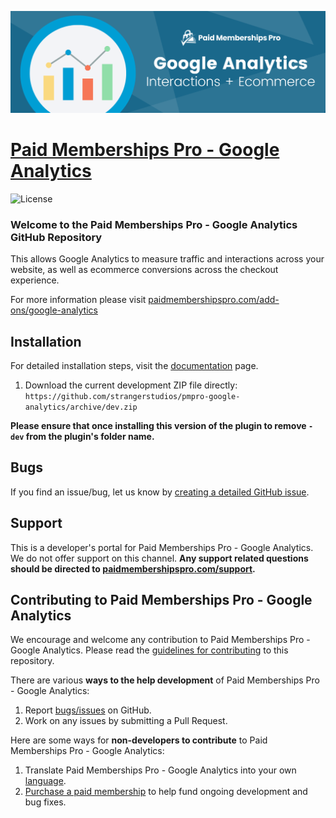 ![](pmpro-google-analytics-banner.png)

# [Paid Memberships Pro - Google Analytics](https://www.paidmembershipspro.com/add-ons/google-analytics) #
[comment]: # (Generate badges from shields.io, only works for .org plugins to get other stats etc. We'd have to create our own endpoints for Premium plugins)

![License](https://img.shields.io/badge/license-GPL--2.0%2B-red.svg?style=flat-square)

### Welcome to the Paid Memberships Pro - Google Analytics GitHub Repository
This allows Google Analytics to measure traffic and interactions across your website, as well as ecommerce conversions across the checkout experience.

For more information please visit [paidmembershipspro.com/add-ons/google-analytics](https://www.paidmembershipspro.com/add-ons/google-analytics)

## Installation ##
For detailed installation steps, visit the [documentation](https://www.paidmembershipspro.com/add-ons/google-analytics) page.

1. Download the current development ZIP file directly: `https://github.com/strangerstudios/pmpro-google-analytics/archive/dev.zip`

**Please ensure that once installing this version of the plugin to remove `-dev` from the plugin's folder name.**

## Bugs ##
If you find an issue/bug, let us know by [creating a detailed GitHub issue](https://github.com/strangerstudios/pmpro-google-analytics/issues/new).

## Support ##
This is a developer's portal for Paid Memberships Pro - Google Analytics. We do not offer support on this channel. **Any support related questions should be directed to [paidmembershipspro.com/support](https://www.paidmembershipspro.com/support).**

## Contributing to Paid Memberships Pro - Google Analytics ##
We encourage and welcome any contribution to Paid Memberships Pro - Google Analytics. Please read the [guidelines for contributing](https://github.com/strangerstudios/paid-memberships-pro/blob/dev/.github/CONTRIBUTING.md) to this repository.

There are various **ways to the help development** of Paid Memberships Pro - Google Analytics:

1. Report [bugs/issues](https://github.com/strangerstudios/pmpro-google-analytics/issues/new) on GitHub.
2. Work on any issues by submitting a Pull Request.

Here are some ways for **non-developers to contribute** to Paid Memberships Pro - Google Analytics:

1. Translate Paid Memberships Pro - Google Analytics into your own [language](https://www.paidmembershipspro.com/paid-memberships-pro-in-your-language/).
2. [Purchase a paid membership](https://paidmembershipspro.com/pricing) to help fund ongoing development and bug fixes.